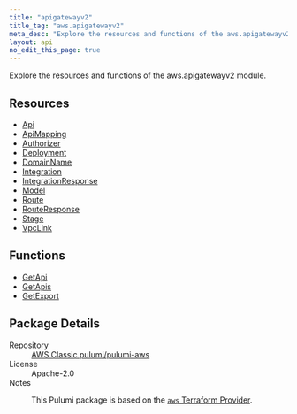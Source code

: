 ```yaml
---
title: "apigatewayv2"
title_tag: "aws.apigatewayv2"
meta_desc: "Explore the resources and functions of the aws.apigatewayv2 module."
layout: api
no_edit_this_page: true
---
```


<!-- WARNING: this file was generated by Pulumi Docs Generator. -->
<!-- Do not edit by hand unless you're certain you know what you are doing! -->

Explore the resources and functions of the aws.apigatewayv2 module.

<h2 id="resources">Resources</h2>
<ul class="api">
    <li><a href="api/" title="Api"><span class="api-symbol api-symbol--resource"></span>Api</a></li>
    <li><a href="apimapping/" title="ApiMapping"><span class="api-symbol api-symbol--resource"></span>ApiMapping</a></li>
    <li><a href="authorizer/" title="Authorizer"><span class="api-symbol api-symbol--resource"></span>Authorizer</a></li>
    <li><a href="deployment/" title="Deployment"><span class="api-symbol api-symbol--resource"></span>Deployment</a></li>
    <li><a href="domainname/" title="DomainName"><span class="api-symbol api-symbol--resource"></span>DomainName</a></li>
    <li><a href="integration/" title="Integration"><span class="api-symbol api-symbol--resource"></span>Integration</a></li>
    <li><a href="integrationresponse/" title="IntegrationResponse"><span class="api-symbol api-symbol--resource"></span>IntegrationResponse</a></li>
    <li><a href="model/" title="Model"><span class="api-symbol api-symbol--resource"></span>Model</a></li>
    <li><a href="route/" title="Route"><span class="api-symbol api-symbol--resource"></span>Route</a></li>
    <li><a href="routeresponse/" title="RouteResponse"><span class="api-symbol api-symbol--resource"></span>RouteResponse</a></li>
    <li><a href="stage/" title="Stage"><span class="api-symbol api-symbol--resource"></span>Stage</a></li>
    <li><a href="vpclink/" title="VpcLink"><span class="api-symbol api-symbol--resource"></span>VpcLink</a></li>
</ul>

<h2 id="functions">Functions</h2>
<ul class="api">
    <li><a href="getapi/" title="GetApi"><span class="api-symbol api-symbol--function"></span>GetApi</a></li>
    <li><a href="getapis/" title="GetApis"><span class="api-symbol api-symbol--function"></span>GetApis</a></li>
    <li><a href="getexport/" title="GetExport"><span class="api-symbol api-symbol--function"></span>GetExport</a></li>
</ul>

<h2 id="package-details">Package Details</h2>
<dl class="package-details">
	<dt>Repository</dt>
	<dd><a href="https://github.com/pulumi/pulumi-aws">AWS Classic pulumi/pulumi-aws</a></dd>
	<dt>License</dt>
	<dd>Apache-2.0</dd>
	<dt>Notes</dt>
	<dd><p>This Pulumi package is based on the <a href="https://github.com/hashicorp/terraform-provider-aws"><code>aws</code> Terraform Provider</a>.</p>
</dd>
</dl>

